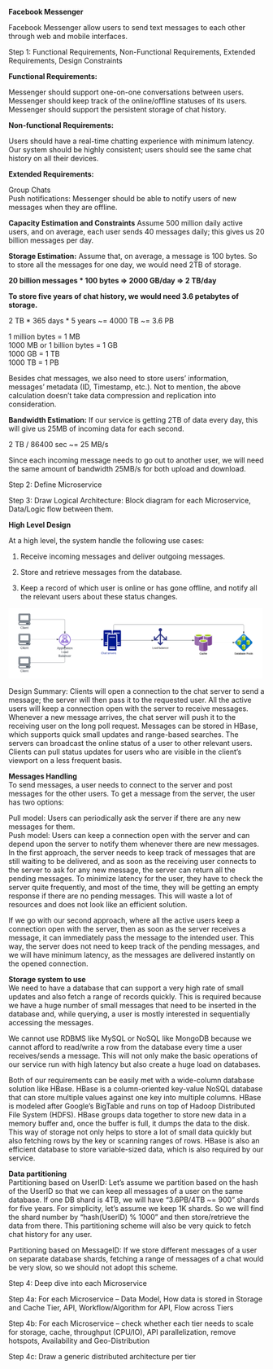 <b>Facebook Messenger</b>

Facebook Messenger allow users to send text messages to each other through web and mobile interfaces.

Step 1: Functional Requirements, Non-Functional Requirements, Extended Requirements, Design Constraints

<b>Functional Requirements:</b>

Messenger should support one-on-one conversations between users.<br>
Messenger should keep track of the online/offline statuses of its users.<br>
Messenger should support the persistent storage of chat history.

<b>Non-functional Requirements:</b>

Users should have a real-time chatting experience with minimum latency.<br>
Our system should be highly consistent; users should see the same chat history on all their devices.<br>

<b>Extended Requirements:</b>

Group Chats<br>
Push notifications: Messenger should be able to notify users of new messages when they are offline.

<b>Capacity Estimation and Constraints</b>
Assume 500 million daily active users, and on average, each user sends 40 messages daily; this gives us 20 billion messages per day.

<b>Storage Estimation:</b> Assume that, on average, a message is 100 bytes. So to store all the messages for one day, we would need 2TB of storage.

<b>20 billion messages * 100 bytes => 2000 GB/day => 2 TB/day</b><br>

<b>To store five years of chat history, we would need 3.6 petabytes of storage.</b><br>

2 TB * 365 days * 5 years ~= 4000 TB ~= 3.6 PB<br>

1 million bytes = 1 MB<br>
1000 MB or 1 billion bytes = 1 GB<br>
1000 GB = 1 TB<br>
1000 TB = 1 PB

Besides chat messages, we also need to store users’ information, messages’ metadata (ID, Timestamp, etc.). Not to mention, the above calculation doesn’t take data compression and replication into consideration.

<b>Bandwidth Estimation:</b> If our service is getting 2TB of data every day, this will give us 25MB of incoming data for each second.

2 TB / 86400 sec ~= 25 MB/s<br>

Since each incoming message needs to go out to another user, we will need the same amount of bandwidth 25MB/s for both upload and download.

Step 2: Define Microservice

Step 3: Draw Logical Architecture: Block diagram for each Microservice, Data/Logic flow between them.

<b>High Level Design</b><br>

At a high level, the system handle the following use cases:<br>

1. Receive incoming messages and deliver outgoing messages.<br>

2. Store and retrieve messages from the database.<br>

3. Keep a record of which user is online or has gone offline, and notify all the relevant users about these status changes.<br>

<img src="https://github.com/rjanapa/rjanapa/blob/main/FB-messenger-diagram.png" width="500" length="500">

Design Summary: Clients will open a connection to the chat server to send a message; the server will then pass it to the requested user. All the active users will keep a connection open with the server to receive messages. Whenever a new message arrives, the chat server will push it to the receiving user on the long poll request. Messages can be stored in HBase, which supports quick small updates and range-based searches. The servers can broadcast the online status of a user to other relevant users. Clients can pull status updates for users who are visible in the client’s viewport on a less frequent basis.

<b>Messages Handling</b><br>
To send messages, a user needs to connect to the server and post messages for the other users. To get a message from the server, the user has two options:

Pull model: Users can periodically ask the server if there are any new messages for them.<br>
Push model: Users can keep a connection open with the server and can depend upon the server to notify them whenever there are new messages.
In the first approach, the server needs to keep track of messages that are still waiting to be delivered, and as soon as the receiving user connects to the server to ask for any new message, the server can return all the pending messages. To minimize latency for the user, they have to check the server quite frequently, and most of the time, they will be getting an empty response if there are no pending messages. This will waste a lot of resources and does not look like an efficient solution.

If we go with our second approach, where all the active users keep a connection open with the server, then as soon as the server receives a message, it can immediately pass the message to the intended user. This way, the server does not need to keep track of the pending messages, and we will have minimum latency, as the messages are delivered instantly on the opened connection.

<b>Storage system to use</b><br>
We need to have a database that can support a very high rate of small updates and also fetch a range of records quickly. This is required because we have a huge number of small messages that need to be inserted in the database and, while querying, a user is mostly interested in sequentially accessing the messages.

We cannot use RDBMS like MySQL or NoSQL like MongoDB because we cannot afford to read/write a row from the database every time a user receives/sends a message. This will not only make the basic operations of our service run with high latency but also create a huge load on databases.

Both of our requirements can be easily met with a wide-column database solution like HBase. HBase is a column-oriented key-value NoSQL database that can store multiple values against one key into multiple columns. HBase is modeled after Google’s BigTable and runs on top of Hadoop Distributed File System (HDFS). HBase groups data together to store new data in a memory buffer and, once the buffer is full, it dumps the data to the disk. This way of storage not only helps to store a lot of small data quickly but also fetching rows by the key or scanning ranges of rows. HBase is also an efficient database to store variable-sized data, which is also required by our service.

<b>Data partitioning</b><br>
Partitioning based on UserID: Let’s assume we partition based on the hash of the UserID so that we can keep all messages of a user on the same database. If one DB shard is 4TB, we will have “3.6PB/4TB ~= 900” shards for five years. For simplicity, let’s assume we keep 1K shards. So we will find the shard number by “hash(UserID) % 1000” and then store/retrieve the data from there. This partitioning scheme will also be very quick to fetch chat history for any user.

Partitioning based on MessageID: If we store different messages of a user on separate database shards, fetching a range of messages of a chat would be very slow, so we should not adopt this scheme.

Step 4: Deep dive into each Microservice

Step 4a: For each Microservice – Data Model, How data is stored in Storage and Cache Tier, API, Workflow/Algorithm for API, Flow across Tiers

Step 4b: For each Microservice – check whether each tier needs to scale for storage, cache, throughput (CPU/IO), API parallelization, remove hotspots, Availability and Geo-Distribution

Step 4c: Draw a generic distributed architecture per tier
